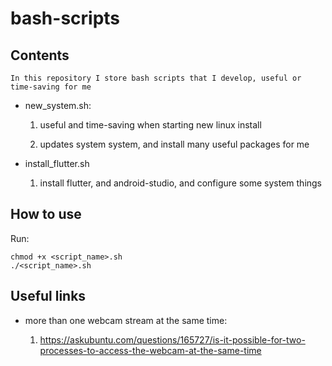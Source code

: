 # bash-scripts

## Contents

    In this repository I store bash scripts that I develop, useful or time-saving for me

- new_system.sh:

    1. useful and time-saving when starting new linux install

    2. updates system system, and install many useful packages for me

- install_flutter.sh

    1. install flutter, and android-studio, and configure some system things


## How to use

Run:
```
chmod +x <script_name>.sh
./<script_name>.sh
```

## Useful links

- more than one webcam stream at the same time:

   1. https://askubuntu.com/questions/165727/is-it-possible-for-two-processes-to-access-the-webcam-at-the-same-time